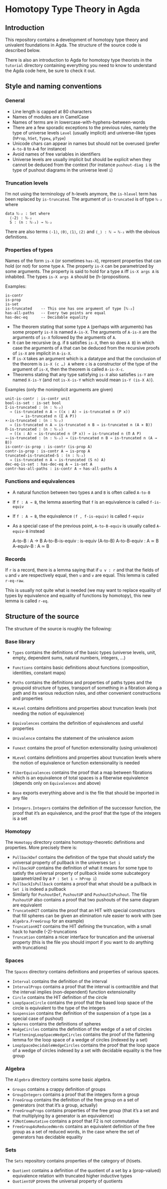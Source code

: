 Homotopy Type Theory in Agda
============================

Introduction
------------

This repository contains a development of homotopy type theory and univalent
foundations in Agda.  The structure of the source code is described below.

There is also an introduction to Agda for homotopy type theorists in the
`tutorial` directory containing everything you need to know to understand the
Agda code here, be sure to check it out.

Style and naming conventions
----------------------------

### General

- Line length is capped at 80 characters
- Names of modules are in CamelCase
- Names of terms are in lowercase-with-hyphens-between-words
- There are a few sporadic exceptions to the previous rules, namely the type of
  universe levels `Level` (usually implicit) and universe-like types (`hProp`,
  `hSet`, `Type≤`, `pType`)
- Unicode chars can appear in names but should not be overused (prefer `A-to-B`
  to `A→B` for instance)
- Avoid names of free variables in identifiers
- Universe levels are usually implicit but should be explicit when they cannot
  be deduced from the context (for instance `pushout-diag i` is the type of
  pushout diagrams in the universe level `i`)

### Truncation levels

I’m not using the terminology of h-levels anymore, the `is-hlevel` term has been
replaced by `is-truncated`. The argument of `is-truncated` is of type `ℕ₋₂`
where

    data ℕ₋₂ : Set where
      ⟨-2⟩ : ℕ₋₂
      S : (n : ℕ₋₂) → ℕ₋₂

There are also terms `⟨-1⟩`, `⟨0⟩`, `⟨1⟩`, `⟨2⟩` and `⟨_⟩ : ℕ → ℕ₋₂` with the
obvious definitions.

### Properties of types

Names of the form `is-X` (or sometimes `has-X`), represent properties that can
hold (or not) for some type `A`. The property `is-X` can be parametrized by some
arguments. The property is said to hold for a type `A` iff `is-X args A` is
inhabited. The types `is-X args A` should be (h-)propositions.

Examples:

    is-contr
    is-prop
    is-set
    is-truncated    -- This one has one argument of type [ℕ₋₂]
    has-all-paths   -- Every two points are equal
    has-dec-eq      -- Decidable equality

- The theorem stating that some type `A` (perhaps with arguments) has some
  property `is-X` is named `A-is-X`. The arguments of `A-is-X` are the arguments
  of `is-X` followed by the arguments of `A`.
- It can be recursive (e.g. if `B` satisfies `is-X`, then so does `A B`) in
  which case the arguments of `A` that can be deduced from the recursive proofs
  of `is-X` are implicit in `A-is-X`.
- If `is-X` takes an argument which is a datatype and that the conclusion of the
  theorem is `is-X (c …) A` where `c` is a constructor of the type of the
  argument of `is-X`, then the theorem is called `A-is-X-c`.
- Theorems stating that any type satisfying `is-X` also satisfies `is-Y` are
  named `X-is-Y` (and not `is-X-is-Y` which would mean `is-Y (is-X A)`).

Examples (only the nonimplicit arguments are given)

    unit-is-contr : is-contr unit
    bool-is-set : is-set bool
    Σ-is-truncated : (n : ℕ₋₂)
      → (is-truncated n A → ((x : A) → is-truncated n (P x))
           → is-truncated n (Σ A P))
    ×-is-truncated : (n : ℕ₋₂)
      → (is-truncated n A → is-truncated n B → is-truncated n (A × B))
    Π-is-truncated : (n : ℕ₋₂)
      → ((x : A) → is-truncated n (P x)) → is-truncated n (Π A P)
    →-is-truncated : (n : ℕ₋₂) → (is-truncated n B → is-truncated n (A → B))
    is-contr-is-prop : is-contr (is-prop A)
    contr-is-prop : is-contr A → is-prop A
    truncated-is-truncated-S : (n : ℕ₋₂)
      → (is-truncated n A → is-truncated (S n) A)
    dec-eq-is-set : has-dec-eq A → is-set A
    contr-has-all-paths : is-contr A → has-all-paths A

### Functions and equivalences

- A natural function between two types `A` and `B` is often called `A-to-B`
- If `f : A → B`, the lemma asserting that `f` is an equivalence is called
  `f-is-equiv`
- If `f : A → B`, the equivalence `(f , f-is-equiv)` is called `f-equiv`
- As a special case of the previous point, `A-to-B-equiv` is usually called
  `A-equiv-B` instead

    A-to-B : A → B
    A-to-B-is-equiv : is-equiv (A-to-B)
    A-to-B-equiv : A ≃ B
    A-equiv-B : A ≃ B

### Records

If `r` is a record, there is a lemma saying that if `u v : r` and that the
fields of `u` and `v` are respectively equal, then `u` and `v` are equal. This
lemma is called `r-eq-raw`.

This is usually not quite what is needed (we may want to replace equality of
types by equivalence and equality of functions by homotopy), this new lemma is
called `r-eq`.

Structure of the source
-----------------------

The structure of the source is roughly the following:

### Base library

- `Types` contains the definitions of the basic types (universe levels, unit,
  empty, dependent sums, natural numbers, integers, …)
- `Functions` contains basic definitions about functions (composition,
  identities, constant maps)
- `Paths` contains the definitions and properties of paths types and the
  groupoid structure of types, transport of something in a fibration along a
  path and its various reduction rules, and other convenient constructions and
  properties
- `HLevel` contains definitions and properties about truncation levels (not
  needing the notion of equivalence)
- `Equivalences` contains the definition of equivalences and useful properties
- `Univalence` contains the statement of the univalence axiom
- `Funext` contains the proof of function extensionality (using univalence)
- `HLevel` contains definitions and properties about truncation levels where the
  notion of equivalence or function extensionality is needed
- `FiberEquivalences` contains the proof that a map between fibrations which is
  an equivalence of total spaces is a fiberwise equivalence (depends only on
  `Equivalences` and above)
- `Base` exports everything above and is the file that should be imported in
  any file

- `Integers.Integers` contains the definition of the successor function, the
  proof that it’s an equivalence, and the proof that the type of the integers
  is a set

### Homotopy

The `Homotopy` directory contains homotopy-theoretic definitions and properties.
More precisely there is:

- `PullbackDef` contains the definition of the type that should satisfy the
  universal property of pullback in the universes `Set i`
- `PullbackUP` contains the definition of what it means for some type to satisfy
  the universal property of pullback inside some subcategory (parametrized by a
  `P : Set i → hProp i`)
- `PullbackIsPullback` contains a proof that what should be a pullback in
  `Set i` is indeed a pullback
- Similarly for `PushoutDef`, `PushoutUP` and `PushoutIsPushout`. The file
  `PushoutUP` also contains a proof that two pushouts of the same diagram are
  equivalent
- `TruncatedHIT` contains the proof that an HIT with special constructors that
  fill spheres can be given an elimination rule easier to work with (see
  `Algebra.FreeGroup` for an example)
- `TruncationHIT` contains the HIT defining the truncation, with a small hack to
  handle (-2)-truncations
- `Truncation` contains a nicer interface for truncation and the universal
  property (this is the file you should import if you want to do anything with
  truncations)

### Spaces

The `Spaces` directory contains definitions and properties of various spaces.

- `Interval` contains the definition of the interval
- `IntervalProps` contains a proof that the interval is contractible and that
  the interval implies (non-dependent) function extensionality
- `Circle` contains the HIT definition of the circle
- `LoopSpaceCircle` contains the proof that the based loop space of the circle
  is equivalent to the type of the integers
- `Suspension` contains the definition of the suspension of a type (as a
  special case of pushout)
- `Spheres` contains the definitions of spheres
- `WedgeCircles` contains the definition of the wedge of a set of circles
- `FlatteningLoopSpaceWedgeCircles` contains the proof of the flattening lemma
  for the loop space of a wedge of circles (indexed by a set)
- `LoopSpaceDecidableWedgeCircles` contains the proof that the loop space of a
  wedge of circles indexed by a set with decidable equality is the free group

### Algebra

The `Algebra` directory contains some basic algebra.

- `Groups` contains a crappy definition of groups
- `GroupIntegers` contains a proof that the integers form a group
- `FreeGroup` contains the definition of the free group on a set of generators
  (not that it’s a group, actually)
- `FreeGroupProps` contains properties of the free group (that it’s a set and
  that multiplying by a generator is an equivalence)
- `F2NotCommutative` contains a proof that F2 is not commutative
- `FreeGroupAsReducedWords` contains an equivalent definition of the free group
  as a set of reduced words, in the case where the set of generators has
  decidable equality

### Sets

The `Sets` repository contains properties of the category of (h)sets.

- `Quotient` contains a definition of the quotient of a set by a (prop-valued)
  equivalence relation with truncated higher inductive types
- `QuotientUP` proves the universal property of quotients